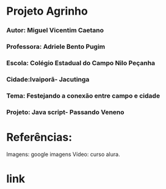# Projeto Agrinho 
### Autor: Miguel Vicentim Caetano
### Professora: Adriele Bento Pugim
### Escola: Colégio Estadual do Campo Nilo Peçanha
### Cidade:Ivaiporã- Jacutinga
### Tema: Festejando a conexão entre campo e cidade
### Projeto: Java script- Passando Veneno

# Referências:
Imagens: google imagens
Vídeo: curso alura.
# link 
